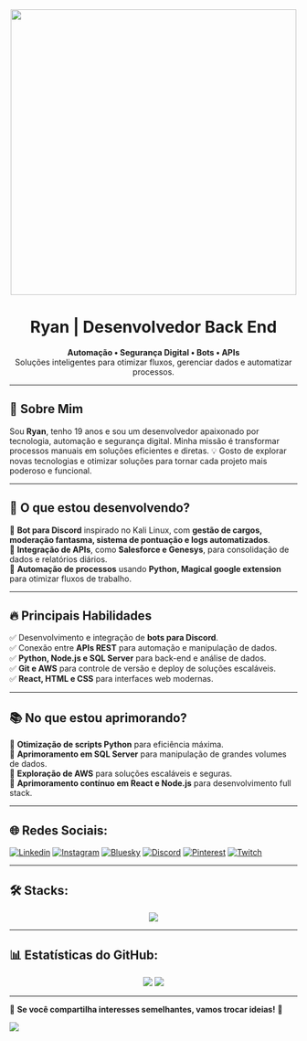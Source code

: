 <div align="center">
    <img src="https://www.google.com/url?sa=i&url=https%3A%2F%2Fbr.pinterest.com%2Fpin%2F802696333568371571%2F&psig=AOvVaw0oM0q7xcRMch6wFWslt91Z&ust=1740744278122000&source=images&cd=vfe&opi=89978449&ved=0CBMQjRxqFwoTCPi6v_Xn44sDFQAAAAAdAAAAABAE" width="500">
</div>

<h1 align="center">Ryan | Desenvolvedor Back End </h1>

<p align="center">
    <b>Automação • Segurança Digital • Bots • APIs</b><br>
    Soluções inteligentes para otimizar fluxos, gerenciar dados e automatizar processos.
</p>

---

## 👾 Sobre Mim  
Sou **Ryan**, tenho 19 anos e sou um desenvolvedor apaixonado por tecnologia, automação e segurança digital. Minha missão é transformar processos manuais em soluções eficientes e diretas.
💡 Gosto de explorar novas tecnologias e otimizar soluções para tornar cada projeto mais poderoso e funcional.

---

## 🚀 O que estou desenvolvendo?  
🔹 **Bot para Discord** inspirado no Kali Linux, com **gestão de cargos, moderação fantasma, sistema de pontuação e logs automatizados**.  
🔹 **Integração de APIs**, como **Salesforce e Genesys**, para consolidação de dados e relatórios diários.  
🔹 **Automação de processos** usando **Python, Magical google extension** para otimizar fluxos de trabalho.  

---

## 🔥 Principais Habilidades  
✅ Desenvolvimento e integração de **bots para Discord**.  
✅ Conexão entre **APIs REST** para automação e manipulação de dados.  
✅ **Python, Node.js e SQL Server** para back-end e análise de dados.  
✅ **Git e AWS** para controle de versão e deploy de soluções escaláveis.  
✅ **React, HTML e CSS** para interfaces web modernas.  

---

## 📚 No que estou aprimorando?  
🔹 **Otimização de scripts Python** para eficiência máxima.  
🔹 **Aprimoramento em SQL Server** para manipulação de grandes volumes de dados.  
🔹 **Exploração de AWS** para soluções escaláveis e seguras.  
🔹 **Aprimoramento contínuo em React e Node.js** para desenvolvimento full stack.  

---

## 🌐 Redes Sociais:
[![Linkedin](https://img.shields.io/badge/Discord-%237289DA.svg?logo=discord&logoColor=black)](https://www.linkedin.com/in/ryan-rodrigues-592a27313?utm_source=share&utm_campaign=share_via&utm_content=profile&utm_medium=ios_app) 
[![Instagram](https://img.shields.io/badge/Instagram-%23E4405F.svg?logo=Instagram&logoColor=black)](https://instagram.com/ryanrodriguexs) 
[![Bluesky](https://img.shields.io/badge/bluesky-0285FF?style=for-the-badge&logo=bluesky&logoColor=black)](https://bsky.app/profile/ryankali.bsky.social) 
[![Discord](https://img.shields.io/badge/Discord-%237289DA.svg?logo=discord&logoColor=black)](https://discord.gg/gibrasil) 
[![Pinterest](https://img.shields.io/badge/Pinterest-%23E60023.svg?logo=Pinterest&logoColor=black)](https://pinterest.com/ryangame2005) 
[![Twitch](https://img.shields.io/badge/Twitch-%239146FF.svg?logo=Twitch&logoColor=black)](https://twitch.tv/ryan_osamu) 

---

## 🛠️ Stacks:
<p align="center">
    <img src="https://skillicons.dev/icons?i=python,js,nodejs,react,html,css,git,aws,sqlserver,mongodb" />
</p>

---

## 📊 Estatísticas do GitHub:
<div align="center">
    <img src="https://github-readme-stats.vercel.app/api?username=Ryanditko&theme=dark&hide_border=false&include_all_commits=true&count_private=true&bg_color=0d1117&title_color=0effa3&text_color=00d4ff" />
    <img src="https://github-readme-streak-stats.herokuapp.com/?user=Ryanditko&theme=dark&hide_border=false&background=0d1117&stroke=00d4ff&ring=0effa3&fire=00d4ff" />
</div>

---

🎯 **Se você compartilha interesses semelhantes, vamos trocar ideias!** 🚀  

[![](https://visitcount.itsvg.in/api?id=Ryanditko&icon=0&color=0)](https://visitcount.itsvg.in)
